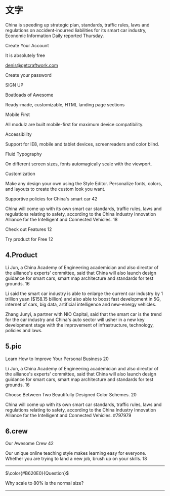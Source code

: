 # 文字

China is speeding up strategic plan, standards, traffic rules, laws and regulations on accident-incurred liabilities for its smart car industry, Economic Information Daily reported Thursday.

Create Your Account

It is absolutely free

denis@getcraftwork.com

Create your password

SIGN UP

Boatloads of Awesome

Ready-made, customizable, HTML landing page sections

Mobile First

All modulz are built mobile-first for maximum device compatibility.

Accessibility

Support for IE8, mobile and tablet devices, screenreaders and color blind.

Fluid Typography

On different screen sizes, fonts automagically scale with the viewport.

Customization

Make any design your own using the Style Editor. Personalize fonts, colors, and layouts to create the custom look you want.

Supportive policies for China's smart car 42

China will come up with its own smart car standards, traffic rules, laws and regulations relating to safety, according to the China Industry Innovation Alliance for the Intelligent and Connected Vehicles. 18

Check out Features 12

Try product for Free 12

## 4.Product

Li Jun, a China Academy of Engineering academician and also director of the alliance's experts' committee, said that China will also launch design guidance for smart cars, smart map architecture and standards for test grounds. 16

Li said the smart car industry is able to enlarge the current car industry by 1 trillion yuan ($158.15 billion) and also able to boost fast development in 5G, internet of cars, big data, artificial intelligence and new-energy vehicles.

Zhang Junyi, a partner with NIO Capital, said that the smart car is the trend for the car industry and China's auto sector will usher in a new key development stage with the improvement of infrastructure, technology, policies and laws.

## 5.pic

Learn How to Improve Your Personal Business 20

Li Jun, a China Academy of Engineering academician and also director of the alliance's experts' committee, said that China will also launch design guidance for smart cars, smart map architecture and standards for test grounds. 16

Choose Between Two Beautifully Designed Color Schemes. 20

China will come up with its own smart car standards, traffic rules, laws and regulations relating to safety, according to the China Industry Innovation Alliance for the Intelligent and Connected Vehicles. #797979

## 6.crew

Our Awesome Crew 42

Our unique online teaching style makes learning easy for everyone. Whether you are trying to land a new job, brush up on your skills. 18

---
$\color{#B620E0}{Question}$

Why scale to 80% is the normal size?

---
